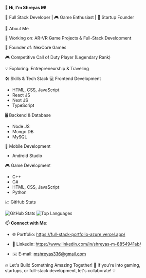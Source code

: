 **👋 Hi, I'm Shreyas M!**

🚀 Full Stack Developer | 🎮 Game Enthusiast | 🚚 Startup Founder



🌟 About Me

🔭 Working on: AR-VR Game Projects & Full-Stack Development

🚀 Founder of: NexCore Games

🎮 Competitive Call of Duty Player (Legendary Rank)

💡 Exploring: Entrepreneurship & Traveling

🛠 Skills & Tech Stack
💻 Frontend Development
- HTML, CSS, JavaScript
- React JS
- Next JS
- TypeScript
  
🖥 Backend & Database
- Node JS
- Mongo DB
- MySQL
  
📱 Mobile Development
- Android Studio

🎮 Game Development
- C++
- C#
- HTML, CSS, JavaScript
- Python

📈 GitHub Stats

 ![GitHub Stats](https://github-readme-stats.vercel.app/api?username=ShreyasM&show_icons=true&theme=dark&count_private=true&include_all_commits=true)
 ![Top Languages](https://github-readme-stats.vercel.app/api/top-langs/?username=ShreyasM&layout=compact&theme=dark)  

📫 **Connect with Me:**  

- 🌐 Portfolio: https://full-stack-portfolio-azure.vercel.app/

- 🏢 LinkedIn: https://www.linkedin.com/in/shreyas-m-8854941ab/ 

- ✉️ E-mail: mshreyas336@gmail.com  

🔥 Let's Build Something Amazing Together! 🚀 If you're into gaming, startups, or full-stack development, let's collaborate! 💡
